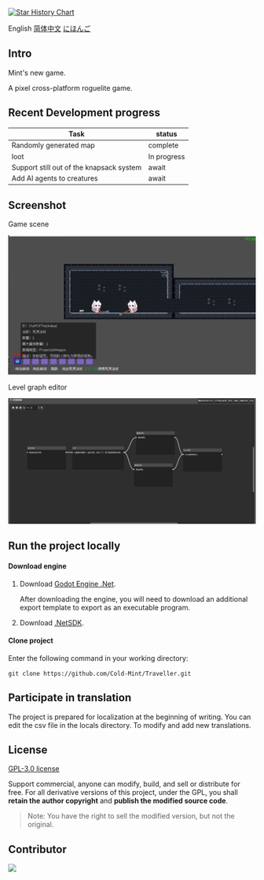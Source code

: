 [![Star History Chart](https://api.star-history.com/svg?repos=Cold-Mint/Traveller&type=Date)](https://star-history.com/#Cold-Mint/Traveller&Date)

English [简体中文](README_ZH.md) [にほんご](README_JP.md)

## Intro

Mint's new game.

A pixel cross-platform roguelite game.

## Recent Development progress

| Task                                                   | status        |
| ----------------------------------------------------------- | ------------------ |
| Randomly generated map                         | complete |
| loot                                                 | In progress |
| Support still out of the knapsack system | await                |
| Add AI agents to creatures | await |

## Screenshot

Game scene

![](screenshot/0.0.1/game_page.png)

Level graph editor

![](screenshot/0.0.1/level_Graph_Editor.png)

## Run the project locally

#### Download engine
1. Download [Godot Engine .Net](https://godotengine.org/).

   After downloading the engine, you will need to download an additional export template to export as an executable program.

2. Download [.NetSDK](https://dotnet.microsoft.com/download).

#### Clone project

Enter the following command in your working directory:

```
git clone https://github.com/Cold-Mint/Traveller.git
```

## Participate in translation

The project is prepared for localization at the beginning of writing. You can edit the csv file in the locals directory. To modify and add new translations.

## License

[GPL-3.0 license](LICENSE)

Support commercial, anyone can modify, build, and sell or distribute for free. For all derivative versions of this project, under the GPL, you shall  **retain the author copyright** and **publish the modified source code**.

> Note: You have the right to sell the modified version, but not the original.
>

## Contributor

<a href="https://github.com/Cold-Mint/Traveller/graphs/contributors">
  <img src="https://contrib.rocks/image?repo=Cold-Mint/Traveller" />
</a>
